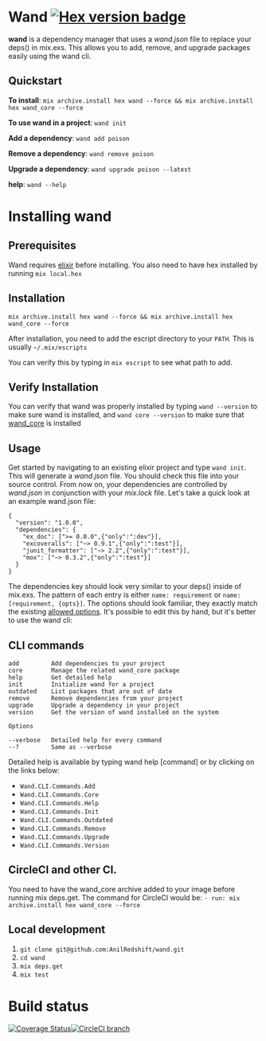 # Wand [![Hex version badge](https://img.shields.io/hexpm/v/wand.svg)](https://hex.pm/packages/wand)

**wand** is a dependency manager that uses a _wand.json_ file to replace your deps() in mix.exs. This allows you to add, remove, and upgrade packages easily using the wand cli.

## Quickstart
**To install**: `mix archive.install hex wand --force && mix archive.install hex wand_core --force`

**To use wand in a project**: `wand init`

**Add a dependency**: `wand add poison`

**Remove a dependency**: `wand remove poison`

**Upgrade a dependency**: `wand upgrade poison --latest`

**help**: `wand --help`

# Installing wand

## Prerequisites
Wand requires [elixir](https://elixir-lang.org/install.html) before installing. You also need to have hex installed by running `mix local.hex`

## Installation
`mix archive.install hex wand --force && mix archive.install hex wand_core --force`

After installation, you need to add the escript directory to your `PATH`. This is usually `~/.mix/escripts`

You can verify this by typing in `mix escript` to see what path to add.

## Verify Installation
You can verify that wand was properly installed by typing `wand --version` to make sure wand is installed, and `wand core --version` to make sure that [wand_core](http://github.com/anilredshift/wand-core) is installed

## Usage
Get started by navigating to an existing elixir project and type `wand init`. This will generate a _wand.json_ file. You should check this file into your source control. From now on, your dependencies are controlled by _wand.json_ in conjunction with your _mix.lock_ file. Let's take a quick look at an example wand.json file:
```
{
  "version": "1.0.0",
  "dependencies": {
    "ex_doc": [">= 0.0.0",{"only":":dev"}],
    "excoveralls": ["~> 0.9.1",{"only":":test"}],
    "junit_formatter": ["~> 2.2",{"only":":test"}],
    "mox": ["~> 0.3.2",{"only":":test"}]
  }
}
```
The dependencies key should look very similar to your deps() inside of mix.exs. The pattern of each entry is either `name: requirement` or `name: [requirement, {opts}]`. The options should look familiar, they exactly match the existing [allowed options](https://hexdocs.pm/mix/Mix.Tasks.Deps.html). It's possible to edit this by hand, but it's better to use the wand cli:

## CLI commands
```
add         Add dependencies to your project
core        Manage the related wand_core package
help        Get detailed help
init        Initialize wand for a project
outdated    List packages that are out of date
remove      Remove dependencies from your project
upgrade     Upgrade a dependency in your project
version     Get the version of wand installed on the system

Options

--verbose   Detailed help for every command
--?         Same as --verbose
```

Detailed help is available by typing wand help [command] or by clicking on the links below:

* `Wand.CLI.Commands.Add`
* `Wand.CLI.Commands.Core`
* `Wand.CLI.Commands.Help`
* `Wand.CLI.Commands.Init`
* `Wand.CLI.Commands.Outdated`
* `Wand.CLI.Commands.Remove`
* `Wand.CLI.Commands.Upgrade`
* `Wand.CLI.Commands.Version`

## CircleCI and other CI.
You need to have the wand_core archive added to your image before running mix deps.get. The command for CircleCI would be:
`- run: mix archive.install hex wand_core --force`

## Local development
1. `git clone git@github.com:AnilRedshift/wand.git`
2. `cd wand`
3. `mix deps.get`
4. `mix test`


# Build status
[![Coverage Status](https://coveralls.io/repos/github/AnilRedshift/wand/badge.svg?branch=master)](https://coveralls.io/github/AnilRedshift/wand?branch=master)[![CircleCI branch](https://img.shields.io/circleci/project/github/AnilRedshift/wand/master.svg)](circle)
